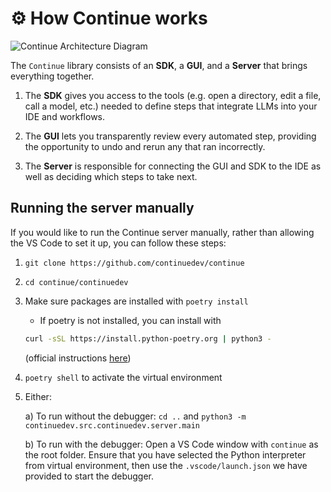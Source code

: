 # ⚙️ How Continue works

![Continue Architecture Diagram](/img/continue-architecture.png)

The `Continue` library consists of an **SDK**, a **GUI**, and a **Server** that brings everything together.

1. The **SDK** gives you access to the tools (e.g. open a directory, edit a file, call a model, etc.) needed to define steps that integrate LLMs into your IDE and workflows.

2. The **GUI** lets you transparently review every automated step, providing the opportunity to undo and rerun any that ran incorrectly.

3. The **Server** is responsible for connecting the GUI and SDK to the IDE as well as deciding which steps to take next.

## Running the server manually

If you would like to run the Continue server manually, rather than allowing the VS Code to set it up, you can follow these steps:

1. `git clone https://github.com/continuedev/continue`
2. `cd continue/continuedev`
3. Make sure packages are installed with `poetry install`
   - If poetry is not installed, you can install with
   ```bash
   curl -sSL https://install.python-poetry.org | python3 -
   ```
   (official instructions [here](https://python-poetry.org/docs/#installing-with-the-official-installer))
4. `poetry shell` to activate the virtual environment
5. Either:

   a) To run without the debugger: `cd ..` and `python3 -m continuedev.src.continuedev.server.main`

   b) To run with the debugger: Open a VS Code window with `continue` as the root folder. Ensure that you have selected the Python interpreter from virtual environment, then use the `.vscode/launch.json` we have provided to start the debugger.
